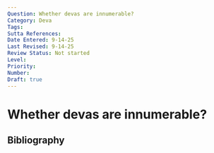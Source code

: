 ```yaml
---
Question: Whether devas are innumerable?
Category: Deva
Tags: 
Sutta References: 
Date Entered: 9-14-25
Last Revised: 9-14-25
Review Status: Not started
Level: 
Priority: 
Number: 
Draft: true
---
```


# Whether devas are innumerable?

## Bibliography

<!-- 

Notes:



-->